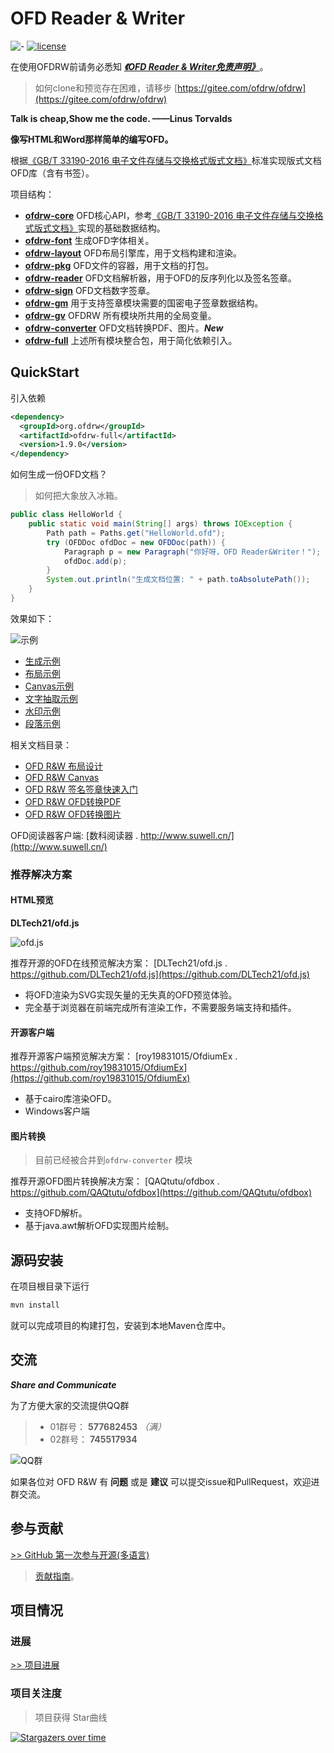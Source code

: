 # OFD Reader & Writer

![-](https://img.shields.io/badge/language-java-orange.svg) [![license](https://img.shields.io/badge/license-Apache--2.0-blue)](./LICENSE)


在使用OFDRW前请务必悉知 [***《OFD Reader & Writer免责声明》***](免责声明.md)。


> 如何clone和预览存在困难，请移步 [https://gitee.com/ofdrw/ofdrw](https://gitee.com/ofdrw/ofdrw)


**Talk is cheap,Show me the code. ——Linus Torvalds**

**像写HTML和Word那样简单的编写OFD。**

根据[《GB/T 33190-2016 电子文件存储与交换格式版式文档》](./GBT_33190-2016_电子文件存储与交换格式版式文档.pdf)标准实现版式文档OFD库（含有书签）。

项目结构：

- [**ofdrw-core**](./ofdrw-core) OFD核心API，参考[《GB/T 33190-2016 电子文件存储与交换格式版式文档》](./GBT_33190-2016_电子文件存储与交换格式版式文档.pdf)实现的基础数据结构。
- [**ofdrw-font**](./ofdrw-font) 生成OFD字体相关。
- [**ofdrw-layout**](./ofdrw-layout) OFD布局引擎库，用于文档构建和渲染。
- [**ofdrw-pkg**](./ofdrw-pkg) OFD文件的容器，用于文档的打包。
- [**ofdrw-reader**](./ofdrw-reader) OFD文档解析器，用于OFD的反序列化以及签名签章。
- [**ofdrw-sign**](./ofdrw-sign) OFD文档数字签章。
- [**ofdrw-gm**](./ofdrw-gm) 用于支持签章模块需要的国密电子签章数据结构。
- [**ofdrw-gv**](./ofdrw-gv) OFDRW 所有模块所共用的全局变量。
- [**ofdrw-converter**](./ofdrw-converter) OFD文档转换PDF、图片。***New***
- [**ofdrw-full**](./ofdrw-full) 上述所有模块整合包，用于简化依赖引入。

## QuickStart

引入依赖
```xml
<dependency>
  <groupId>org.ofdrw</groupId>
  <artifactId>ofdrw-full</artifactId>
  <version>1.9.0</version>
</dependency>
```

如何生成一份OFD文档？

> 如何把大象放入冰箱。

```java
public class HelloWorld {
    public static void main(String[] args) throws IOException {
        Path path = Paths.get("HelloWorld.ofd");
        try (OFDDoc ofdDoc = new OFDDoc(path)) {
            Paragraph p = new Paragraph("你好呀，OFD Reader&Writer！");
            ofdDoc.add(p);
        }
        System.out.println("生成文档位置: " + path.toAbsolutePath());
    }
}
```

效果如下：

![示例](./ofdrw-layout/doc/示例.png)

- [生成示例](./ofdrw-layout/src/test/java/org/ofdrw/layout/OFDDocTest.java)
- [布局示例](./ofdrw-layout/src/test/java/org/ofdrw/layout/LayoutTest.java)
- [Canvas示例](./ofdrw-layout/src/test/java/org/ofdrw/layout/element/canvas/DrawContextTest.java)
- [文字抽取示例](./ofdrw-reader/src/test/java/org/ofdrw/reader/ContentExtractorTest.java)
- [水印示例](./ofdrw-layout/src/test/java/org/ofdrw/layout/cases/watermark/WatermarkTest.java)
- [段落示例](./ofdrw-layout/src/test/java/org/ofdrw/layout/cases/content/ParagraphCase.java)

相关文档目录：

- [OFD R&W 布局设计](./ofdrw-layout/doc/README.md)
- [OFD R&W Canvas](./ofdrw-layout/doc/canvas/README.md)
- [OFD R&W 签名签章快速入门](./ofdrw-sign/doc/quickstart/README.md)
- [OFD R&W OFD转换PDF](./ofdrw-converter/README.md)
- [OFD R&W OFD转换图片](./ofdrw-converter/README.md)

OFD阅读器客户端: [数科阅读器 . http://www.suwell.cn/](http://www.suwell.cn/)

### 推荐解决方案

#### HTML预览

**DLTech21/ofd.js**

![ofd.js](https://raw.githubusercontent.com/DLTech21/ofd.js/master/ofd.jpg)

推荐开源的OFD在线预览解决方案： [DLTech21/ofd.js . https://github.com/DLTech21/ofd.js](https://github.com/DLTech21/ofd.js)

- 将OFD渲染为SVG实现矢量的无失真的OFD预览体验。
- 完全基于浏览器在前端完成所有渲染工作，不需要服务端支持和插件。

#### 开源客户端

推荐开源客户端预览解决方案： [roy19831015/OfdiumEx . https://github.com/roy19831015/OfdiumEx](https://github.com/roy19831015/OfdiumEx)

- 基于cairo库渲染OFD。
- Windows客户端

#### 图片转换

> 目前已经被合并到`ofdrw-converter` 模块

推荐开源OFD图片转换解决方案： [QAQtutu/ofdbox . https://github.com/QAQtutu/ofdbox](https://github.com/QAQtutu/ofdbox)

- 支持OFD解析。
- 基于java.awt解析OFD实现图片绘制。


## 源码安装

在项目根目录下运行

```bash
mvn install
```

就可以完成项目的构建打包，安装到本地Maven仓库中。

## 交流

***Share and Communicate***

为了方便大家的交流提供QQ群

> - 01群号： **577682453** *（满）*
> - 02群号： **745517934**

![QQ群](./img/QQLink.png)

如果各位对 OFD R&W 有 **问题** 或是 **建议** 可以提交issue和PullRequest，欢迎进群交流。

## 参与贡献

[>> GitHub 第一次参与开源(多语言)](https://github.com/firstcontributions/first-contributions)

> [贡献指南](CONTRIBUTING.md)。

## 项目情况

### 进展

[>> 项目进展](releasenotes.md)

### 项目关注度

> 项目获得 Star曲线

[![Stargazers over time](https://starchart.cc/ofdrw/ofdrw.svg)](https://starchart.cc/ofdrw/ofdrw)
